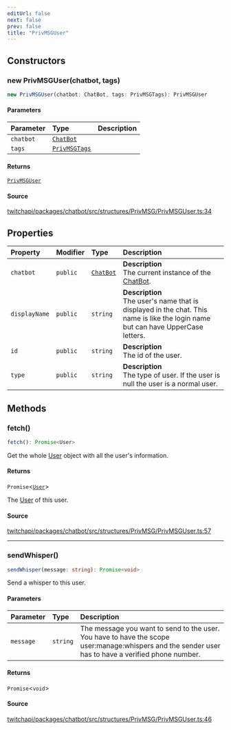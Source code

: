 ```yaml
---
editUrl: false
next: false
prev: false
title: "PrivMSGUser"
---
```


## Constructors

### new PrivMSGUser(chatbot, tags)

```ts
new PrivMSGUser(chatbot: ChatBot, tags: PrivMSGTags): PrivMSGUser
```

#### Parameters

| Parameter | Type | Description |
| :------ | :------ | :------ |
| `chatbot` | [`ChatBot`](ChatBot.md) |  |
| `tags` | [`PrivMSGTags`](../interfaces/PrivMSGTags.md) |  |

#### Returns

[`PrivMSGUser`](PrivMSGUser.md)

#### Source

[twitchapi/packages/chatbot/src/structures/PrivMSG/PrivMSGUser.ts:34](https://github.com/pablornc/twitchapi//blob/b274026/packages/chatbot/src/structures/PrivMSG/PrivMSGUser.ts#L34)

## Properties

| Property | Modifier | Type | Description |
| :------ | :------ | :------ | :------ |
| `chatbot` | `public` | [`ChatBot`](ChatBot.md) | **Description**<br />The current instance of the [ChatBot](../../api/chatbot/classes/chatbot). |
| `displayName` | `public` | `string` | **Description**<br />The user's name that is displayed in the chat. This name is like the login name but can have UpperCase letters. |
| `id` | `public` | `string` | **Description**<br />The id of the user. |
| `type` | `public` | `string` | **Description**<br />The type of user. If the user is null the user is a normal user. |

## Methods

### fetch()

```ts
fetch(): Promise<User>
```

Get the whole [User](../../api/chatbot/classes/user) object with all the user's information.

#### Returns

`Promise`\<[`User`](User.md)\>

The [User](../../api/chatbot/classes/user) of this user.

#### Source

[twitchapi/packages/chatbot/src/structures/PrivMSG/PrivMSGUser.ts:57](https://github.com/pablornc/twitchapi//blob/b274026/packages/chatbot/src/structures/PrivMSG/PrivMSGUser.ts#L57)

***

### sendWhisper()

```ts
sendWhisper(message: string): Promise<void>
```

Send a whisper to this user.

#### Parameters

| Parameter | Type | Description |
| :------ | :------ | :------ |
| `message` | `string` | The message you want to send to the user. You have to have the scope user:manage:whispers and the sender user has to have a verified phone number. |

#### Returns

`Promise`\<`void`\>

#### Source

[twitchapi/packages/chatbot/src/structures/PrivMSG/PrivMSGUser.ts:46](https://github.com/pablornc/twitchapi//blob/b274026/packages/chatbot/src/structures/PrivMSG/PrivMSGUser.ts#L46)
